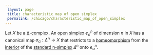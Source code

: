 ```yaml
---
 layout: page
 title: characteristic map of open simplex
 permalink: /chicago/characteristic_map_of_open_simplex
---
```

Let $X$ be a [∆-complex](https://mathgloss.github.io/MathGloss/∆-complex). An [open simplex](https://mathgloss.github.io/MathGloss/open_simplex) $e_\alpha^n$ of dimension $n$ in $X$ has a canonical map $\sigma_\alpha: \Delta^n \to X$ that restricts to a [homeomorphism](https://mathgloss.github.io/MathGloss/homeomorphism) from the [interior](https://mathgloss.github.io/MathGloss/interior) of the [standard n-simplex](https://mathgloss.github.io/MathGloss/n-simplex) $\Delta^n$ onto $e_\alpha^n$. 